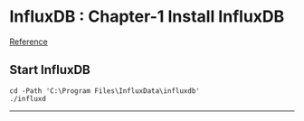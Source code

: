 # InfluxDB : Chapter-1 Install InfluxDB

[Reference](https://docs.influxdata.com/influxdb/v2/install/?t=Windows+Powershell#download-and-install-influxdb-v2)

## Start InfluxDB
```shell
cd -Path 'C:\Program Files\InfluxData\influxdb'
./influxd
```

---
